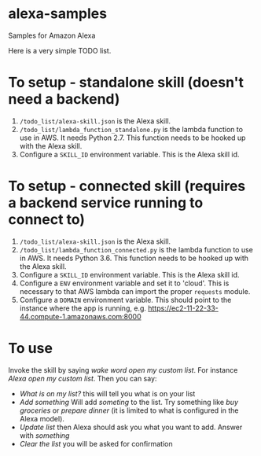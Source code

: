 # alexa-samples
Samples for Amazon Alexa

Here is a very simple TODO list.
# To setup - standalone skill (doesn't need a backend)
1. `/todo_list/alexa-skill.json` is the Alexa skill.
1. `/todo_list/lambda_function_standalone.py` is the lambda function to use in AWS. It needs Python 2.7. This function needs to be hooked up with the Alexa skill.
1. Configure a `SKILL_ID` environment variable. This is the Alexa skill id.

# To setup - connected skill (requires a backend service running to connect to)
1. `/todo_list/alexa-skill.json` is the Alexa skill.
1. `/todo_list/lambda_function_connected.py` is the lambda function to use in AWS. It needs Python 3.6. This function needs to be hooked up with the Alexa skill.
1. Configure a `SKILL_ID` environment variable. This is the Alexa skill id.
1. Configure a `ENV` environment variable and set it to 'cloud'. This is necessary to that AWS lambda can import the proper `requests` module.
1. Configure a `DOMAIN` environment variable. This should point to the instance where the app is running, e.g. https://ec2-11-22-33-44.compute-1.amazonaws.com:8000

# To use
Invoke the skill by saying *_wake word_ open my custom list*. For instance *Alexa open my custom list*.
Then you can say:
 - *What is on my list?* this will tell you what is on your list
 - *Add _something_* Will add _someting_ to the list. Try something like _buy groceries_ or _prepare dinner_ (it is limited to what is configured in the Alexa model).
 - *Update list* then Alexa should ask you what you want to add. Answer with *_something_*
 - *Clear the list* you will be asked for confirmation
